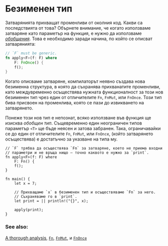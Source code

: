 # Безименен тип

Затварянията прихващат променливи от околния код. Какви са последствията от
това? Обърнете внимание, че когато използваме затваряне като параметър на
функция, е нужно да използваме *[обобщения]*. Това е необходимо заради начина, по
който се описват затварянията: 

```rust
// `F` must be generic.
fn apply<F>(f: F) where
    F: FnOnce() {
    f();
}
```
Когато описваме затваряне, компилаторът неявно създава нова безименна
структура, в която да съхранява прихванатите променливи, като междувременно
осъществява нужната функционалност за този нов безименен тип чрез един от
отличителите `Fn`, `FnMut`, или `FnOnce`. Този тип бива присвоен на
променлива, която се пази до извикването на затварянето.

Понеже този нов тип е непознат, всяко използване във функция ще изисква *обобщен
тип*. Същевременно един неограничен типов параметър `<T>` ще бъде неясен и
затова забранен. Така, ограничавайки се до един от отличителите `Fn`, `FnMut`,
или `FnOnce`, (който затварянето осъществява) е достатъчно за указване на типа
му.

```rust,editable
// `F` трябва да осъществява `Fn` за затваряне, което не приема входни
// параметри и не връща нищо – точно каквото е нужно за `print`.
fn apply<F>(f: F) where
    F: Fn() {
    f();
}

fn main() {
    let x = 7;

    // Прихващаме `x` в безименен тип и осъществяваме `Fn` за него. 
    // Съхраняваме го в `print`.
    let print = || println!("{}", x);

    apply(print);
}
```

### See also:

[A thorough analysis][thorough_analysis], [`Fn`][fn], [`FnMut`][fn_mut],
и [`FnOnce`][fn_once]

[обобщения]: ../../generics.md
[fn]: https://doc.rust-lang.org/std/ops/trait.Fn.html
[fn_mut]: https://doc.rust-lang.org/std/ops/trait.FnMut.html
[fn_once]: https://doc.rust-lang.org/std/ops/trait.FnOnce.html
[thorough_analysis]: https://huonw.github.io/blog/2015/05/finding-closure-in-rust/
